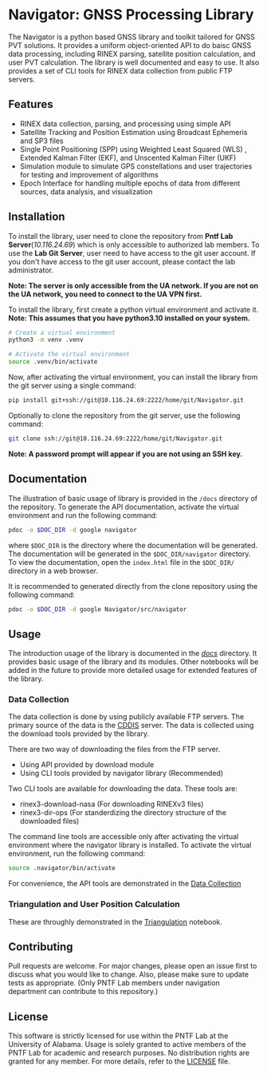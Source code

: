 # Navigator: GNSS Processing Library
The Navigator is a python based GNSS library and toolkit tailored for GNSS PVT solutions. It provides a uniform object-oriented API to do baisc GNSS data processing, including RINEX parsing, satellite position calculation, and user PVT calculation. The library is well documented and easy to use. It also provides a set of CLI tools for RINEX data collection from public FTP servers.

## Features
- RINEX data collection, parsing, and processing using simple API
- Satellite Tracking and Position Estimation using Broadcast Ephemeris and SP3 files
- Single Point Positioning (SPP) using Weighted Least Squared (WLS) , Extended Kalman Filter (EKF), and Unscented Kalman Filter (UKF)
- Simulation module to simulate GPS constellations and user trajectories for testing  and improvement of algorithms
- Epoch Interface for handling multiple epochs of data from different sources, data analysis, and visualization


## Installation
To install the library, user need to clone the repository from **Pntf Lab Server**(*10.116.24.69*) which is only accessible to authorized lab members. To use the **Lab Git Server**, user need to have access to the git user account. If you don't have access to the git user account, please contact the lab administrator.

**Note: The server is only accessible from the UA network. If you are not on the UA network, you need to connect to the UA VPN first.**

To install the library, first create a python virtual environment and activate it. 
**Note: This assumes that you have python3.10 installed on your system.**
```bash
# Create a virtual environment
python3 -m venv .venv

# Activate the virtual environment
source .venv/bin/activate
```

Now, after activating the virtual environment, you can install the library from the git server using a single command:
```bash
pip install git+ssh://git@10.116.24.69:2222/home/git/Navigator.git
```

Optionally to clone the repository from the git server, use the following command:
```bash
git clone ssh://git@10.116.24.69:2222/home/git/Navigator.git
```
**Note: A password prompt will appear if you are not using an SSH key.**


## Documentation
The illustration of basic usage of library is provided in the `/docs` directory of the repository. To generate the API documentation, activate the virtual environment and run the following command:
```bash
pdoc -o $DOC_DIR -d google navigator
```
where `$DOC_DIR` is the directory where the documentation will be generated. The documentation will be generated in the `$DOC_DIR/navigator` directory. To view the documentation, open the `index.html` file in the `$DOC_DIR/` directory in a web browser.

It is recommended to generated directly from the clone repository using the following command:
```bash
pdoc -o $DOC_DIR -d google Navigator/src/navigator
```

## Usage
The introduction usage of the library is documented in the *[docs](./docs/)* directory. It provides basic usage of the library and its modules. 
Other notebooks will be added in the future to provide more detailed usage
for extended features of the library.


### Data Collection
The data collection is done by using publicly available FTP servers. The primary source of the data is the [CDDIS](https://cddis.nasa.gov/Data_and_Derived_Products/CDDIS_Archive_Access.html) server. The data is collected using the download tools provided by the library.

There are two way of downloading the files from the FTP server.

- Using API provided by download module
- Using CLI tools provided by navigator library (Recommended)

 Two CLI tools are available for downloading the data. These tools are:
- rinex3-download-nasa (For downloading RINEXv3 files)
- rinex3-dir-ops (For standerdizing the directory structure of the downloaded files)

The command line tools are accessible only after activating the virtual environment where the navigator library is installed. To activate the virtual environment, run the following command:
```bash
source .navigator/bin/activate
```

For convenience, the API tools are demonstrated in the [Data Collection](./docs/reports/report-jan-2024/summary_jan24.ipynb)

### Triangulation and User Position Calculation
These are throughly demonstrated in the [Triangulation](./docs/reports/report-jan-2024/summary_jan24.ipynb) notebook.

## Contributing
Pull requests are welcome. For major changes, please open an issue first to discuss what you would like to change. Also, please make sure to update tests as appropriate. (Only PNTF Lab members under navigation department can contribute to this repository.)

## License
This software is strictly licensed for use within the PNTF Lab at the University of Alabama. Usage is solely granted to active members of the PNTF Lab for academic and research purposes. No distribution rights are granted for any member. For more details, refer to the [LICENSE](LICENSE) file.
